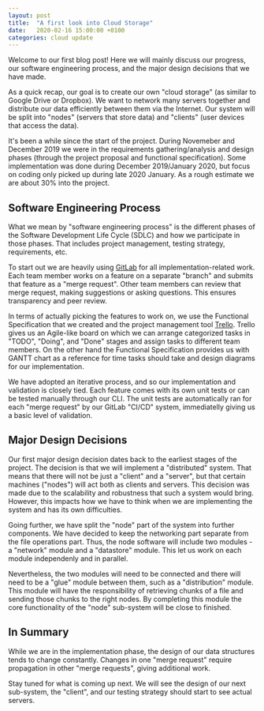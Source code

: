 ```yaml
---
layout: post
title:  "A first look into Cloud Storage"
date:   2020-02-16 15:00:00 +0100
categories: cloud update
---
```

Welcome to our first blog post! Here we will mainly discuss our progress, our software engineering process, and the major design decisions that we have made.

As a quick recap, our goal is to create our own "cloud storage" (as similar to Google Drive or Dropbox). We want to network many servers together and distribute our data efficiently between them via the Internet. Our system will be split into "nodes" (servers that store data) and "clients" (user devices that access the data).

It's been a while since the start of the project. During Novemeber and December 2019 we were in the requirements gathering/analysis and design phases (through the project proposal and functional specification). Some implementation was done during December 2019/January 2020, but focus on coding only picked up during late 2020 January. As a rough estimate we are about 30% into the project.

## Software Engineering Process

What we mean by "software engineering process" is the different phases of the Software Development Life Cycle (SDLC) and how we participate in those phases. That includes project management, testing strategy, requirements, etc.

To start out we are heavily using [GitLab](https://gitlab.computing.dcu.ie/) for all implementation-related work. Each team member works on a feature on a separate "branch" and submits that feature as a "merge request". Other team members can review that merge request, making suggestions or asking questions. This ensures transparency and peer review.

In terms of actually picking the features to work on, we use the Functional Specification that we created and the project management tool [Trello](https://trello.com/). Trello gives us an Agile-like board on which we can arrange categorized tasks in "TODO", "Doing", and "Done" stages and assign tasks to different team members. On the other hand the Functional Specification provides us with GANTT chart as a reference for time tasks should take and design diagrams for our implementation.

We have adopted an iterative process, and so our implementation and validation is closely tied. Each feature comes with its own unit tests or can be tested manually through our CLI. The unit tests are automatically ran for each "merge request" by our GitLab "CI/CD" system, immediatelly giving us a basic level of validation.

## Major Design Decisions

Our first major design decision dates back to the earliest stages of the project. The decision is that we will implement a "distributed" system. That means that there will not be just a "client" and a "server", but that certain machines ("nodes") will act both as clients and servers. This decision was made due to the scalability and robustness that such a system would bring. However, this impacts how we have to think when we are implementing the system and has its own difficulties.

Going further, we have split the "node" part of the system into further components. We have decided to keep the networking part separate from the file operations part. Thus, the node software will include two modules - a "network" module and a "datastore" module. This let us work on each module independenly and in parallel.

Nevertheless, the two modules will need to be connected and there will need to be a "glue" module between them, such as a "distribution" module. This module will have the responsibility of retrieving chunks of a file and sending those chunks to the right nodes. By completing this module the core functionality of the "node" sub-system will be close to finished. 


## In Summary

While we are in the implementation phase, the design of our data structures tends to change constantly. Changes in one "merge request" require propagation in other "merge requests", giving additional work.

Stay tuned for what is coming up next. We will see the design of our next sub-system, the "client", and our testing strategy should start to see actual servers.
